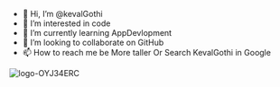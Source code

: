- 👋 Hi, I’m @kevalGothi
- 👀 I’m interested in code
- 🌱 I’m currently learning AppDevlopment
- 💞️ I’m looking to collaborate on GitHub
- 📫 How to reach me be More taller Or Search KevalGothi in Google

<!---
kevalGothi/kevalGothi is a ✨ special ✨ repository because its `README.md` (this file) appears on your GitHub profile.
You can click the Preview link to take a look at your changes.
--->
![logo-OYJ34ERC](https://github.com/kevalGothi/kevalGothi/assets/131759776/b3b43ab0-5c77-4b53-a4f8-747e66b4c361)
